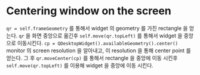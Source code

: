 # Centering window on the screen

`qr = self.frameGeometry` 를 통해서 widget 의 geometry 를 가진 rectangle 을 얻는다. 
`qr` 을 화면 중앙으로 옮긴후 `self.move(qr.topLeft)` 를 통해서 widget 을 중앙으로 이동시킨다. 
`cp = QDesktopWidget().availableGeometry().center()` monitor 의 screen resolution 을 알아내고, 
이 resolution 을 통해 center point 를 얻는다. 그 후 `qr.moveCenter(cp)` 를 통해서 rectangle 을 
중앙에 이동 시킨후 `self.move(qr.topLeft)` 를 이용해 widget 을 중앙에 이동 시킨다.
